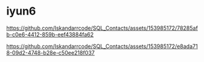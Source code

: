 # iyun6



https://github.com/Iskandarrcode/SQL_Contacts/assets/153985172/78285afb-c0e6-4412-859b-eef43884fa62



https://github.com/Iskandarrcode/SQL_Contacts/assets/153985172/e8ada718-09d2-4748-b28e-c50ee218f037

